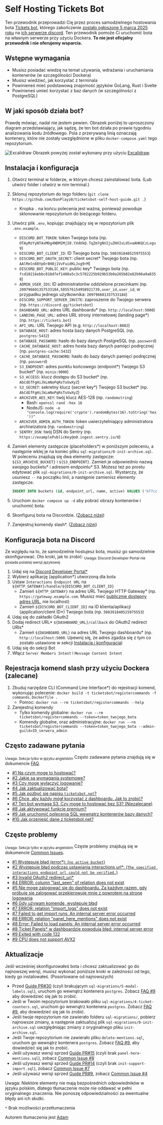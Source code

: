 # Self Hosting Tickets Bot

Ten przewodnik przeprowadzi Cię przez proces samodzielnego hostowania bota [Tickets bot](https://discord.com/users/508391840525975553), którego zakończenie [zostało ogłoszone 5 marca 2025 roku](https://discord.com/channels/508392876359680000/508410703439462400/1325516916995129445) na [ich serwerze discord](https://discord.gg/XX2TxVCq6g). Ten przewodnik pomoże Ci uruchomić bota na własnym serwerze przy użyciu Dockera. **To nie jest oficjalny przewodnik i nie oferujemy wsparcia.** 

## Wstępne wymagania

- Musisz posiadać wiedzę na temat używania, wdrażania i uruchamiania kontenerów (w szczególności Dockera)
- Musisz wiedzieć, jak korzystać z terminala
- Powinieneś mieć podstawową znajomość języków GoLang, Rust i Svelte
- Powinieneś umieć korzystać z baz danych (w szczególności z PostgreSQL)

## W jaki sposób  działa bot?

Prawdę mówiąc, nadal nie jestem pewien. Obrazek poniżej to uproszczony diagram przedstawiający, jak sądzę, że ten bot działa po prawie tygodniu analizowania kodu źródłowego. Pola z przerywaną linią oznaczają kontenery, które nie zostały uwzględnione w pliku `docker-compose.yaml` tego repozytorium. 

![Excalidraw](./images/ticketsbot-2025-01-11T23_47_40_622Z.svg)
Obrazek powyżej został wykonany przy użyciu [Excalidraw](https://excalidraw.com/).

## Instalacja i konfiguracja

1. Otwórz terminal w folderze, w którym chcesz zainstalować bota. (Lub utwórz folder i otwórz w nim terminal.)
2. Sklonuj repozytorium do tego folderu (`git clone https://github.com/DanPlayz0/ticketsbot-self-host-guide.git .`)
   - Kropka `.` na końcu polecenia jest ważna, ponieważ powoduje sklonowanie repozytorium do bieżącego folderu.
3. Utwórz plik `.env`, kopiując znajdujący się w repozytorium plik `.env.example`.

   - `DISCORD_BOT_TOKEN`: token Twojego bota (np. `OTAyMzYyNTAxMDg4NDM2MjI0.YXdUkQ.TqZm7gNV2juZHXIvLdSvaAHKQCzLxgu9`)
   - `DISCORD_BOT_CLIENT_ID`: ID Twojego bota (np. `508391840525975553`)
   - `DISCORD_BOT_OAUTH_SECRET`: client secret* Twojego bota (np. `AAlRmln88YpOr8H8j1VvFuidKLJxg9rM`)
   - `DISCORD_BOT_PUBLIC_KEY`: public key* Twojego bota (np. `fcd10216ebbc818d7ef1408a5c3c5702225b929b53b0a265b82e82b96a9a8358`)
   - `ADMIN_USER_IDS`: ID administratorów oddzielone przecinkami (np. `209796601357533184,585576154958921739,user_id,user_id`; w przypadku jednego użytkownika: `209796601357533184`)
   - `DISCORD_SUPPORT_SERVER_INVITE`: zaproszenie do Twojego serwera (np. `https://discord.gg/ticketsbot`)
   - `DASHBOARD_URL`: adres URL dashboardu* (np. `http://localhost:5000`)
   - `LANDING_PAGE_URL`: adres URL strony internetowej (landing page*) (np. `https://tickets.bot`)
   - `API_URL`: URL Twojego API (e.g. `http://localhost:8082`)
   - `DATABASE_HOST`: adres hosta bazy danych PostgreSQL (np. `postgres:5432`)
   - `DATABASE_PASSWORD`: hasło do bazy danych PostgreSQL (np. `password`)
   - `CACHE_DATABASE_HOST`: adres hosta bazy danych pamięci podręcznej (np. `postgres-cache:5432`)
   - `CACHE_DATABASE_PASSWORD`: hasło do bazy danych pamięci podręcznej (np. `password`)
   - `S3_ENDPOINT`: adres punktu końcowego (endpoint*) Twojego S3 bucket* (np. `minio:9000`)
   - `S3_ACCESS`: klucz dostępu do S3 bucket* (np. `AbCdEfFgHiJkLmNoPqRsTuVwXyZ`)
   - `S3_SECRET`: sekretny klucz (secret key*) Twojego S3 bucket* (np. `AbCdEfFgHiJkLmNoPqRsTuVwXyZ`)
   - `ARCHIVER_AES_KEY`: twój klucz AES-128 (np. `randomstring`)
     - Bash: `openssl rand -hex 16`
     - NodeJS: `node -e "console.log(require('crypto').randomBytes(16).toString('hex'))"`
   - `ARCHIVER_ADMIN_AUTH_TOKEN`:  token uwierzytelniający administratora archiwizatora (np. `randomstring`)
   - `SENTRY_DSN`: twój DSN do Sentry (np. `https://examplePublicKey@o0.ingest.sentry.io/0`)

4. Zamień elementy zastępcze (placeholders*) w poniższym poleceniu, a następnie wklej je na koniec pliku `sql-migrations/0-init-archive.sql`. W poleceniu znajdują się dwa elementy zastępcze: `${S3_ARCHIVE_BUCKET}` i `${S3_ENDPOINT}`. Zamień je odpowiednio nazwą swojego bucketu* i adresem endpointu* S3. Możesz też po prostu edytować plik `sql-migrations/0-init-archive.sql`. Wystarczy, że usuniesz `--` na początku linii, a następnie zamienisz elementy zastępcze. 

   ```sql
   INSERT INTO buckets (id, endpoint_url, name, active) VALUES ('b77cc1a0-91ec-4d64-bb6d-21717737ea3c', 'https://${S3_ENDPOINT}', '${S3_ARCHIVE_BUCKET}', TRUE);
   ```

5. Uruchom `docker compose up -d` aby pobrać obrazy kontenerów i uruchomić bota. 
6. Skonfiguruj bota na Discordzie. ([Zobacz niżej](#konfiguracja-bota-na-discord)) 
7. Zarejestruj komendy slash*. ([Zobacz niżej](#rejestracja-komend-slash-przy-użyciu-dockera-zalecane)) 

## Konfiguracja bota na Discord

Ze względu na to, że samodzielnie hostujesz bota, musisz go samodzielnie skonfigurować. Oto kroki, jak to zrobić:
<sub>Uwaga: Discord Developer Portal nie posiada polskiej wersji językowej</sub>

1. Udaj się na [Discord Developer Portal*](https://discord.com/developers/applications)
2. Wybierz aplikację (application*) utworzoną dla bota
3. Ustaw `Interactions Endpoint URL` na `${HTTP_GATEWAY}/handle/${DISCORD_BOT_CLIENT_ID}`
   - Zamień `${HTTP_GATEWAY}` na adres URL Twojego HTTP Gateway* (np. `https://gateway.example.com`. Musisz mieć [publicznie dostępny adres URL,](./wiki/faq.md#6-i-want-anyone-to-be-able-to-use-the-dashboard-how-do-i-do-that) nie localhost)
   - Zamień `${DISCORD_BOT_CLIENT_ID}` na ID klienta/aplikacji (application/client ID*) Twojego bota (np. `508391840525975553`)
4. Udaj się do zakładki OAuth2
5. Dodaj redirect URL* `${DASHBOARD_URL}/callback` do OAuth2 redirect URIs*
   - Zamień `${DASHBOARD_URL}` na adres URL Twojego dashboardu* (np. `http://localhost:5000`. Upewnij się, że adres zgadza się z tym co zostało ustawione w sekcji [Instalacja i konfiguracja](#Instalacja-i-konfiguracja))
6. Udaj się do sekcji Bot
7. Włącz `Server Members Intent` i `Message Content Intent`

## Rejestracja komend slash przy użyciu Dockera (zalecane)

1. Zbuduj narzędzie CLI (Command Line Interface*) do rejestracji komend, wykonując polecenie: `docker build -t ticketsbot/registercommands -f commands.Dockerfile .`
   - Pomoc: `docker run --rm ticketsbot/registercommands --help`
2. Zarejestruj komendy
   - Tylko komendy globalne: `docker run --rm ticketsbot/registercommands --token=token_twojego_bota`
   - Komendy globalne,  oraz administracyjne: `docker run --rm ticketsbot/registercommands --token=token_twojego_bota --admin-guild=ID_serwera_admin`

## Często zadawane pytania
<sub>Uwaga: Sekcja tylko w języku angielskim</sub>
Często zadawane pytania znajdują się w dokumencie [FAQ](./wiki/faq.md).

- [#1 Na czym mogę to hostować?](./wiki/faq.md#1-what-can-i-host-this-on)
- [#2 Jakie są wymagania systemowe?](./wiki/faq.md#2-what-are-the-system-requirements)
- [#3 Czy mogę wyłączyć logowanie?](./wiki/faq.md#3-can-i-turn-off-the-logging)
- [#4 Jak zaktualizować bota?](./wiki/faq.md#4-how-do-i-update-the-bot)
- [#5 Jak pozbyć się napisu `ticketsbot.net`?](./wiki/faq.md#5-how-do-i-get-rid-of-the-ticketsbotnet-branding)
- [#6 Chcę, aby każdy mógł korzystać z dashboardu. Jak to zrobić?](./wiki/faq.md#6-i-want-anyone-to-be-able-to-use-the-dashboard-how-do-i-do-that)
- [#7 Ten bot wymaga S3. Czy mogę to hostować bez S3? (Niezalecane)](./wiki/faq.md#7-this-requires-s3-can-i-host-this-without-s3-not-recommended)
- [#8 Jak aktywować funkcje premium?](./wiki/faq.md#8-how-do-i-activate-premium-features)
- [#9 Jak uruchomić polecenia SQL wewnątrz kontenerów bazy danych?](./wiki/faq.md#9-how-do-i-run-the-sql-commands-inside-the-database-containers)
- [#10 Jak przenieść dane z ticketsbot.net?](./wiki/faq.md#10-how-do-i-import-data-from-ticketsbotnet)

## Częste problemy
<sub>Uwaga: Sekcja tylko w języku angielskim</sub>
Częste problemy znajdują się w dokumencie [Common Issues](./wiki/common-issues.md).

- [#1 Występuje błąd (error*): (`no active bucket`)](./wiki/common-issues.md#1-theres-an-error-no-active-bucket)
- [#2 Występuje błąd podczas ustawiania interactions url*: (`The specified interactions endpoint url could not be verified.`)](./wiki/common-issues.md#2-i-got-an-error-while-setting-the-interactions-url-the-specified-interactions-endpoint-url-could-not-be-verified)
- [#3 Invalid OAuth2 redirect_uri*](./wiki/common-issues.md#3-invalid-oauth2-redirect_uri)
- [#4 ERROR: column "last_seen" of relation does not exist](./wiki/common-issues.md#4-error-column-last_seen-of-relation-does-not-exist)
- [#5 Nie mogę zalogować się do dashboardu. Za każdym razem, gdy próbuję się zalogować przekierowuje mnie z powrotem na stronę logowania](./wiki/common-issues.md#5-i-cant-login-to-the-dashboard-every-time-i-try-to-login-it-loopsredirects-me-back-to-the-login-page)
- [#6 Gdy używam komendę, występuje błąd](./wiki/common-issues.md#6-when-i-run-a-command-i-get-an-error)
- [#7 ERROR: relation "import_logs" does not exist](./wiki/common-issues.md#7-error-relation-import_logs-does-not-exist)
- [#7 Failed to get import runs: An internal server error occurred](./wiki/common-issues.md#7-error-relation-import_logs-does-not-exist)
- [#8 ERROR: relation "panel_here_mentions" does not exist](./wiki/common-issues.md#8-error-relation-panel_here_mentions-does-not-exist)
- [#8 Error: Failed to load panels: An internal server error occurred](./wiki/common-issues.md#8-error-relation-panel_here_mentions-does-not-exist)
- [#8 Ticket Panels* w dashboardzie powodują błąd: internal server error](./wiki/common-issues.md#8-error-relation-panel_here_mentions-does-not-exist)
- [#9 Exited with code 132](./wiki/common-issues.md#9-exited-with-code-132)
- [#9 CPU does not support AVX2](./wiki/common-issues.md#9-exited-with-code-132)

## Aktualizacje

Jeśli wcześniej skonfigurowałeś bota i chcesz zaktualizować go do najnowszej wersji, musisz wykonać poniższe kroki w zależności od tego, kiedy go instalowałeś. (Posortowane od najnowszych)

- Przed [Guide PR#30](https://github.com/DanPlayz0/ticketsbot-self-host-guide/pull/30) (czyli brakującym `sql-migrations/5-modal-labels.sql`), uruchom go wewnątrz kontenera `postgres`. Zobacz [FAQ #9](./wiki/faq.md#9-how-do-i-run-the-sql-commands-inside-the-database-containers) aby dowiedzieć się jak to zrobić.
- Jeśli w Twoim repozytorium brakowało pliku `sql-migrations/4-ticket-counters.sql`, uruchom go wewnątrz kontenera `postgres`. Zobacz [FAQ #9](./wiki/faq.md#9-how-do-i-run-the-sql-commands-inside-the-database-containers), aby dowiedzieć się jak to zrobić.
- Jeśli twoje repozytorium nie zawierało folderu `sql-migrations/`, pobierz najnowsze zmiany, a następnie zaktualizuj plik `sql-migrations/0-init-archive.sql` uwzględniając zmiany z oryginalnego pliku `init-archive.sql`.
- Jeśli Twoje repozytorium nie zawierało pliku `delete-mentions.sql`, uruchom go wewnątrz kontenera `postgres`. Zobacz [FAQ #9](./wiki/faq.md#9-how-do-i-run-the-sql-commands-inside-the-database-containers), aby dowiedzieć się jak to zrobić.
- Jeśli używasz wersji sprzed [Guide PR#15](https://github.com/DanPlayz0/ticketsbot-self-host-guide/pull/15) (czyli brak `panel-here-mentions.sql`), zobacz [Common Issue #8](./wiki/common-issues.md#8-error-relation-panel_here_mentions-does-not-exist)
- Jeśli używasz wersji sprzed [Guide PR#14](https://github.com/DanPlayz0/ticketsbot-self-host-guide/pull/14) (czyli brak `init-support-import.sql`), zobacz [Common Issue #7](./wiki/common-issues.md#7-error-relation-import_logs-does-not-exist)
- Jeśli używasz wersji sprzed [Guide PR#9](https://github.com/DanPlayz0/ticketsbot-self-host-guide/pull/9), zobacz [Common Issue #4](./wiki/common-issues.md#4-error-column-last_seen-of-relation-does-not-exist)


Uwaga: Niektóre elementy nie mają bezpośrednich odpowiedników w języku polskim, dlatego tłumaczenie może nie oddawać w pełni oryginalnego znaczenia. Nie ponoszę odpowiedzialności za ewentualne błędy ani ich skutki.

`*` Brak możliwości przetłumaczenia



Autorem tłumaczenia jest [Adam](https://github.com/4Adam)
